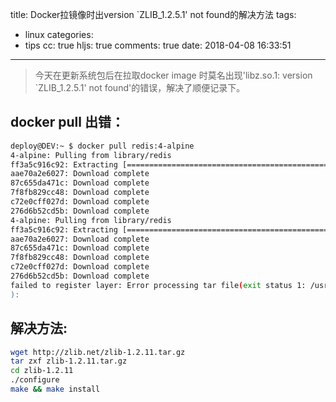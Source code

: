 title: Docker拉镜像时出version `ZLIB_1.2.5.1' not found的解决方法
tags:
  - linux
categories:
  - tips
cc: true
hljs: true
comments: true
date: 2018-04-08 16:33:51
---
>今天在更新系统包后在拉取docker image 时莫名出现'libz.so.1: version `ZLIB_1.2.5.1' not found'的错误，解决了顺便记录下。

## docker pull 出错：
```bash
deploy@DEV:~ $ docker pull redis:4-alpine
4-alpine: Pulling from library/redis
ff3a5c916c92: Extracting [==================================================>]  2.066MB/2.066MB
aae70a2e6027: Download complete
87c655da471c: Download complete
7f8fb829cc48: Download complete
c72e0cff027d: Download complete
276d6b52cd5b: Download complete
4-alpine: Pulling from library/redis
ff3a5c916c92: Extracting [==================================================>]  2.066MB/2.066MB
aae70a2e6027: Download complete
87c655da471c: Download complete
7f8fb829cc48: Download complete
c72e0cff027d: Download complete
276d6b52cd5b: Download complete
failed to register layer: Error processing tar file(exit status 1: /usr/bin/unpigz: /usr/local/lib/libz.so.1: version `ZLIB_1.2.5.1' not found (required by /usr/bin/unpigz)
):
```
## 解决方法:
```bash
wget http://zlib.net/zlib-1.2.11.tar.gz
tar zxf zlib-1.2.11.tar.gz
cd zlib-1.2.11
./configure
make && make install
```
